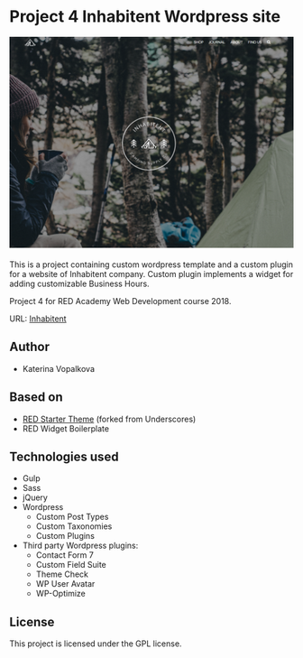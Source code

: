 # Project 4 Inhabitent Wordpress site

![Inhabitent Screenshot](themes/inhabitent-theme/screenshot.png "This is a screenshot of the Inhabitent theme")

This is a project containing custom wordpress template and a custom plugin for a website of Inhabitent company.
Custom plugin implements a widget for adding customizable Business Hours.

Project 4 for RED Academy Web Development course 2018.

URL: [Inhabitent](https://kachniss.com/inhabitent/)

## Author
* Katerina Vopalkova

## Based on
* [RED Starter Theme](https://github.com/redacademy/redstarter) (forked from Underscores)
* RED Widget Boilerplate

## Technologies used
* Gulp
* Sass
* jQuery
* Wordpress 
    * Custom Post Types
    * Custom Taxonomies
    * Custom Plugins
* Third party Wordpress plugins:
    * Contact Form 7
    * Custom Field Suite
    * Theme Check
    * WP User Avatar
    * WP-Optimize

## License
This project is licensed under the GPL license.